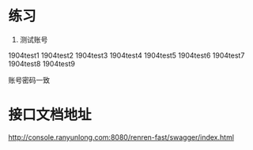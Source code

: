 # 练习

1. 测试账号

1904test1
1904test2
1904test3
1904test4
1904test5
1904test6
1904test7
1904test8
1904test9

账号密码一致


# 接口文档地址
http://console.ranyunlong.com:8080/renren-fast/swagger/index.html